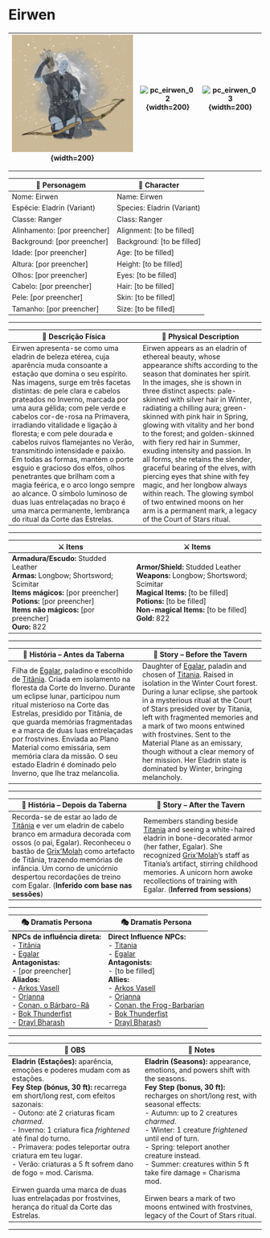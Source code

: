 # Eirwen

| ![pc_eirwen_01](assets/pc/pc_eirwen_01.png){width=200} | ![pc_eirwen_02](assets/pc/pc_eirwen_02.png){width=200} | ![pc_eirwen_03](assets/pc/pc_eirwen_03.png){width=200} |
| --------------------------- | -------------------------- | ---------------------------- |

---

| **🧙 Personagem**            | **🧙 Character**           |
| ---------------------------- | -------------------------- |
| Nome: Eirwen                 | Name: Eirwen               |
| Espécie: Eladrin (Variant)   | Species: Eladrin (Variant) |
| Classe: Ranger               | Class: Ranger              |
| Alinhamento: [por preencher] | Alignment: [to be filled]  |
| Background: [por preencher]  | Background: [to be filled] |
| Idade: [por preencher]       | Age: [to be filled]        |
| Altura: [por preencher]      | Height: [to be filled]     |
| Olhos: [por preencher]       | Eyes: [to be filled]       |
| Cabelo: [por preencher]      | Hair: [to be filled]       |
| Pele: [por preencher]        | Skin: [to be filled]       |
| Tamanho:  [por preencher]    | Size:  [to be filled]      |

---

| **📜 Descrição Física** | **📜 Physical Description** |
| ----------------------- | --------------------------- |
| Eirwen apresenta-se como uma eladrin de beleza etérea, cuja aparência muda consoante a estação que domina o seu espírito. Nas imagens, surge em três facetas distintas: de pele clara e cabelos prateados no Inverno, marcada por uma aura gélida; com pele verde e cabelos cor-de-rosa na Primavera, irradiando vitalidade e ligação à floresta; e com pele dourada e cabelos ruivos flamejantes no Verão, transmitindo intensidade e paixão. Em todas as formas, mantém o porte esguio e gracioso dos elfos, olhos penetrantes que brilham com a magia feérica, e o arco longo sempre ao alcance. O símbolo luminoso de duas luas entrelaçadas no braço é uma marca permanente, lembrança do ritual da Corte das Estrelas. | Eirwen appears as an eladrin of ethereal beauty, whose appearance shifts according to the season that dominates her spirit. In the images, she is shown in three distinct aspects: pale-skinned with silver hair in Winter, radiating a chilling aura; green-skinned with pink hair in Spring, glowing with vitality and her bond to the forest; and golden-skinned with fiery red hair in Summer, exuding intensity and passion. In all forms, she retains the slender, graceful bearing of the elves, with piercing eyes that shine with fey magic, and her longbow always within reach. The glowing symbol of two entwined moons on her arm is a permanent mark, a legacy of the Court of Stars ritual. |

---

| **⚔️ Itens**                                                                                                                                         | **⚔️ Items**                                                                                                                                         |
| ---------------------------------------------------------------------------------------------------------------------------------------------------- | ---------------------------------------------------------------------------------------------------------------------------------------------------- |
| **Armadura/Escudo:** Studded Leather <br>**Armas:** Longbow; Shortsword; Scimitar <br>**Items mágicos:** [por preencher] <br>**Potions:** [por preencher] <br>**Items não mágicos:** [por preencher] <br>**Ouro:** 822 | **Armor/Shield:** Studded Leather <br>**Weapons:** Longbow; Shortsword; Scimitar <br>**Magical Items:** [to be filled] <br>**Potions:** [to be filled] <br>**Non-magical Items:** [to be filled] <br>**Gold:** 822 |

---

| **📖 História – Antes da Taberna** | **📖 Story – Before the Tavern** |
| ---------------------------------- | -------------------------------- |
| Filha de [Egalar](../npc/egalar.md), paladino e escolhido de [Titânia](../npc/titania.md). Criada em isolamento na floresta da Corte do Inverno. Durante um eclipse lunar, participou num ritual misterioso na Corte das Estrelas, presidido por Titânia, de que guarda memórias fragmentadas e a marca de duas luas entrelaçadas por frostvines. Enviada ao Plano Material como emissária, sem memória clara da missão. O seu estado Eladrin é dominado pelo Inverno, que lhe traz melancolia. | Daughter of [Egalar](../npc/egalar.md), paladin and chosen of [Titania](../npc/titania.md). Raised in isolation in the Winter Court forest. During a lunar eclipse, she partook in a mysterious ritual at the Court of Stars presided over by Titania, left with fragmented memories and a mark of two moons entwined with frostvines. Sent to the Material Plane as an emissary, though without a clear memory of her mission. Her Eladrin state is dominated by Winter, bringing melancholy. |

---

| **📖 História – Depois da Taberna** | **📖 Story – After the Tavern** |
| ----------------------------------- | -------------------------------- |
| Recorda-se de estar ao lado de [Titânia](../npc/titania.md) e ver um eladrin de cabelo branco em armadura decorada com ossos (o pai, Egalar). Reconheceu o bastão de [Grix’Molah](../pc/pc_grixmolah.md) como artefacto de Titânia, trazendo memórias de infância. Um corno de unicórnio despertou recordações de treino com Egalar. (**Inferido com base nas sessões**) | Remembers standing beside [Titania](../npc/titania.md) and seeing a white-haired eladrin in bone-decorated armor (her father, Egalar). She recognized [Grix’Molah](../pc/pc_grixmolah.md)’s staff as Titania’s artifact, stirring childhood memories. A unicorn horn awoke recollections of training with Egalar. (**Inferred from sessions**) |

---

| **🎭 Dramatis Persona**                                                                                                                   | **🎭 Dramatis Persona**                                                                                                   |
| ----------------------------------------------------------------------------------------------------------------------------------------- | ------------------------------------------------------------------------------------------------------------------------- |
| **NPCs de influência direta:**<br>- [Titânia](../npc/titania.md)<br>- [Egalar](../npc/egalar.md)<br>**Antagonistas:**<br>- [por preencher]<br>**Aliados:**<br>- [Arkos Vasell](docs/pc/-/pc_arkos_vasell.md)<br>- [Orianna](docs/dm/-/pc/pc_orianna.md)<br>- [Conan, o Bárbaro-Rã](docs/dm/-/pc/pc_conan_barbaro_ra.md)<br>- [Bok Thunderfist](docs/pc/-/pc_bok_thunderfist.md)<br>- [Drayl Bharash](docs/pc/-/pc_drayl_bharash.md) | **Direct Influence NPCs:**<br>- [Titania](../npc/titania.md)<br>- [Egalar](../npc/egalar.md)<br>**Antagonists:**<br>- [to be filled]<br>**Allies:**<br>- [Arkos Vasell](docs/pc/-/pc_arkos_vasell.md)<br>- [Orianna](docs/dm/-/pc/pc_orianna.md)<br>- [Conan, the Frog-Barbarian](docs/dm/-/pc/pc_conan_barbaro_ra.md)<br>- [Bok Thunderfist](docs/pc/-/pc_bok_thunderfist.md)<br>- [Drayl Bharash](docs/pc/-/pc_drayl_bharash.md) |

---

| **🔮 OBS** | **🔮 Notes** |
| ---------- | ------------ |
| **Eladrin (Estações):** aparência, emoções e poderes mudam com as estações.<br>**Fey Step (bónus, 30 ft):** recarrega em short/long rest, com efeitos sazonais:<br>- Outono: até 2 criaturas ficam *charmed*.<br>- Inverno: 1 criatura fica *frightened* até final do turno.<br>- Primavera: podes teleportar outra criatura em teu lugar.<br>- Verão: criaturas a 5 ft sofrem dano de fogo = mod. Carisma.<br><br>Eirwen guarda uma marca de duas luas entrelaçadas por frostvines, herança do ritual da Corte das Estrelas. | **Eladrin (Seasons):** appearance, emotions, and powers shift with the seasons.<br>**Fey Step (bonus, 30 ft):** recharges on short/long rest, with seasonal effects:<br>- Autumn: up to 2 creatures *charmed*.<br>- Winter: 1 creature *frightened* until end of turn.<br>- Spring: teleport another creature instead.<br>- Summer: creatures within 5 ft take fire damage = Charisma mod.<br><br>Eirwen bears a mark of two moons entwined with frostvines, legacy of the Court of Stars ritual. |

---
